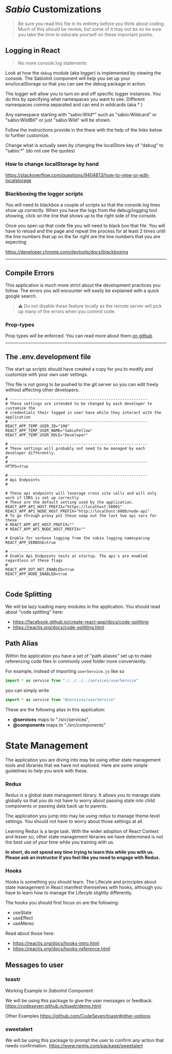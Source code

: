 # _Sabio_ Customizations

> Be sure you read this file in its entirety before you think about coding. Much of this should be review, but some of it may not be so be sure you take the time to educate yourself on these important points. 

## Logging in React 
>  No more console.log statements

Look at how the `debug` module (aka logger) is implemented by viewing the console. The SabioInit component will help you set up your env/localStorage so that you can see the debug package in action.

The logger will allow you to turn on and off specific logger instances. You do this by specifying what namespaces you want to see. Different namespaces comma separated and can end in wildcards (aka \* )

Any namespace starting with &quot;sabio:Wild\*&quot; such as &quot;sabio:Wildcard&quot; or &quot;sabio:WildBill&quot; or just &quot;sabio:Wild&quot; will be shown.

Follow the instructions provide in the there with the help of the links below to further customize.

Change what is actually seen by changing the localStore key of "debug" to "sabio:\*" (do not use the quotes)

### How to change localStorage by hand

https://stackoverflow.com/questions/9404813/how-to-view-or-edit-localstorage

### Blackboxing the logger scripts

You will need to blackbox a couple of scripts so that the console.log lines show up correctly.
When you have the logs from the debug/logging tool showing, click on the line that shows up to the right side of the console.

Once you open up that code file you will need to black box that file.
You will have to reload and the page and repeat the process for at least 2 times until the line numbers that up on the far right are the line numbers that you are expecting

https://developer.chrome.com/devtools/docs/blackboxing

---

## Compile Errors

This application is much more strict about the development practices you follow. The errors you will encounter will easily be explained with a quick google search.

> :warning: Do not disable these feature locally as the remote server will pick up many of the errors when you commit code.

### Prop-types

Prop types will be enforced. You can read more about them [on github](https://github.com/facebook/prop-types)

---

## The .env.development file

The start up scripts should have created a copy for you to modify and customize with your own user settings.

This file is not going to be pushed to the git server so you can edit freely without affecting other developers.

````
# ------------------------------------------------------------
# These settings are intended to be changed by each developer to customize the
# credentials their logged in user have while they interact with the application
# ------------------------------------------------------------
REACT_APP_TEMP_USER_ID="198"
REACT_APP_TEMP_USER_NAME="SabioFellow"
REACT_APP_TEMP_USER_ROLE="Developer"

# ------------------------------------------------------------
# These settings will probably not need to be managed by each developer differently.
#
# ------------------------------------------------------------
HTTPS=true

# ------------------------------------------------------------
# Api Endpoints
#

# These api endpoints will leverage cross site calls and will only work if CORS is set up correctly
# These are the default setting used by the application.
REACT_APP_API_HOST_PREFIX="https://localhost:50001"
REACT_APP_API_NODE_HOST_PREFIX="http://localhost:8080/node-api"
# To go through proxy put these swap out the last two api vars for these
# REACT_APP_API_HOST_PREFIX=""
# REACT_APP_API_NODE_HOST_PREFIX=""

# Enable for verbose logging from the sabio logging namespacing
REACT_APP_VERBOSE=true

# ------------------------------------------------------------
# Enable Api Endpoints tests at startup. The api's are enabled regardless of these flags
#
REACT_APP_DOT_NET_ENABLED=true
REACT_APP_NODE_ENABLED=true


````

## Code Splitting

We will be lazy loading many modules in the application. You should read about "code splitting" here:

- https://facebook.github.io/create-react-app/docs/code-splitting
- https://reactjs.org/docs/code-splitting.html



## Path Alias

Within the application you have a set of "path aliases" set up to make referencing code files in commonly used folder more conveniently.

For example, instead of importing  `userService.js` like so 

```js
import * as service from "./../../../services/userService" 
```

you can simply write


```js
import * as service from "@services/userService" 
```

These are the following alias in this application:

- **@services** maps to "./src/services",
- **@components** maps to "./src/components"



# State Management

The application you are diving into may be using other state management tools and libraries that we have not explored. Here are some simple guidelines to help you work with these.

### Redux

Redux is a global state management library. It allows you to manage state globally so that you do not have to worry about passing state into child components or passing data back up to parents. 

The application you jump into may be using redux to manage theme level settings. You should not have to worry about those settings at all.

Learning Redux is a large task. With the wider adoption of React Context and lesser so, other state management libraries we have determined is not  the best use of your time while you training with us.

**In short, do not spend any time trying to learn this while you with us. Please ask an instructor if you feel like you need to engage with Redux.**

### Hooks

Hooks is something you should learn. The Lifecyle and principles about state management in React manifest themselves with hooks, although you have to learn how to manage the Lifecyle slightly differently.

The hooks you should first focus on are the following:

- useState
- useEffect
- useMemo

Read about those here:

- https://reactjs.org/docs/hooks-intro.html
- https://reactjs.org/docs/hooks-reference.html



## Messages to user

### toastr

Working Example in *SabioInit* Component

We will be using this package to give the user messages or feedback.
https://codeseven.github.io/toastr/demo.html

Other Examples
https://github.com/CodeSeven/toastr#other-options

### sweetalert

We will be using this package to prompt the user to confirm any action that needs confirmation.
https://www.npmjs.com/package/sweetalert

